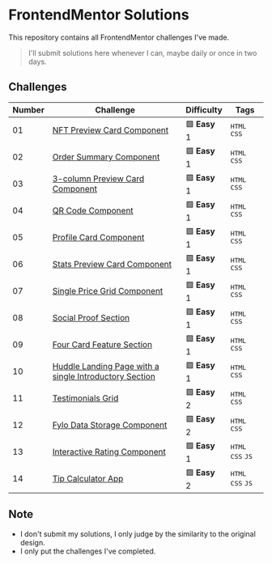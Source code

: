 # FrontendMentor Solutions

This repository contains all FrontendMentor challenges I've made.

> I'll submit solutions here whenever I can, maybe daily or once in two days.

## Challenges

| Number | Challenge | Difficulty | Tags |
| ------ | --------- | ---------- | ---- |
| 01 | [NFT Preview Card Component](nft-preview-card-component) | 🟩 **Easy** 1 | <kbd>HTML</kbd> <kbd>CSS</kbd> |
| 02 | [Order Summary Component](order-summary-component) | 🟩 **Easy** 1 | <kbd>HTML</kbd> <kbd>CSS</kbd> |
| 03 | [3-column Preview Card Component](3-column-preview-card-component) | 🟩 **Easy** 1 | <kbd>HTML</kbd> <kbd>CSS</kbd> |
| 04 | [QR Code Component](qr-code-component) | 🟩 **Easy** 1 | <kbd>HTML</kbd> <kbd>CSS</kbd> |
| 05 | [Profile Card Component](profile-card-component) | 🟩 **Easy** 1 | <kbd>HTML</kbd> <kbd>CSS</kbd> |
| 06 | [Stats Preview Card Component](stats-preview-card-component) | 🟩 **Easy** 1 | <kbd>HTML</kbd> <kbd>CSS</kbd> |
| 07 | [Single Price Grid Component](single-price-grid-component) | 🟩 **Easy** 1 | <kbd>HTML</kbd> <kbd>CSS</kbd> |
| 08 | [Social Proof Section](social-proof-section) | 🟩 **Easy** 1 | <kbd>HTML</kbd> <kbd>CSS</kbd> |
| 09 | [Four Card Feature Section](four-card-feature-section) | 🟩 **Easy** 1 | <kbd>HTML</kbd> <kbd>CSS</kbd> |
| 10 | [Huddle Landing Page with a single Introductory Section](huddle-landing-page-with-a-single-introductory-section) | 🟩 **Easy** 1 | <kbd>HTML</kbd> <kbd>CSS</kbd> |
| 11 | [Testimonials Grid](testimonials-grid) | 🟩 **Easy** 2 | <kbd>HTML</kbd> <kbd>CSS</kbd> |
| 12 | [Fylo Data Storage Component](fylo-data-storage-component) | 🟩 **Easy** 2 | <kbd>HTML</kbd> <kbd>CSS</kbd> |
| 13 | [Interactive Rating Component](interactive-rating-component) | 🟩 **Easy** 1 | <kbd>HTML</kbd> <kbd>CSS</kbd> <kbd>JS</kbd> |
| 14 | [Tip Calculator App](tip-calculator-app) | 🟩 **Easy** 2 | <kbd>HTML</kbd> <kbd>CSS</kbd> <kbd>JS</kbd> |


## Note
- I don't submit my solutions, I only judge by the similarity to the original design.
- I only put the challenges I've completed.
